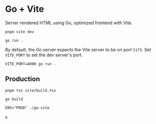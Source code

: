 # Go + Vite

Server rendered HTML using Go, optimized frontend with Vite. 

```
pnpm vite dev
```

```
go run .
```

By default, the Go server expects the Vite server to be on port `5173`. Set `VITE_PORT` to set the dev server's port.

```
VITE_PORT=4000 go run .
```

## Production

```
pnpm tsx vite/build.tsx

go build

ENV="PROD" ./go-vite
```
s